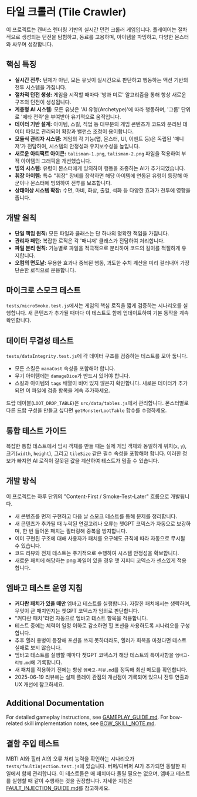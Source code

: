 # 타일 크롤러 (Tile Crawler)

이 프로젝트는 캔버스 렌더링 기반의 실시간 던전 크롤러 게임입니다. 플레이어는 절차적으로 생성되는 던전을 탐험하고, 동료를 고용하며, 아이템을 파밍하고, 다양한 몬스터와 싸우며 성장합니다.

## 핵심 특징

* **실시간 전투:** 턴제가 아닌, 모든 유닛이 실시간으로 판단하고 행동하는 액션 기반의 전투 시스템을 가집니다.
* **절차적 던전 생성:** 게임을 시작할 때마다 '방과 미로' 알고리즘을 통해 항상 새로운 구조의 던전이 생성됩니다.
* **계층형 AI 시스템:** 모든 유닛은 'AI 유형(Archetype)'에 따라 행동하며, '그룹' 단위로 '메타 전략'을 부여받아 유기적으로 움직입니다.
* **데이터 기반 설계:** 아이템, 스킬, 직업 등 대부분의 게임 콘텐츠가 코드와 분리된 데이터 파일로 관리되어 확장과 밸런스 조정이 용이합니다.
* **모듈식 관리자 시스템:** 게임의 각 기능(맵, 몬스터, UI, 이벤트 등)은 독립된 '매니저'가 전담하여, 시스템의 안정성과 유지보수성을 높입니다.
* **새로운 아티팩트 아이콘:** `talisman-1.png`, `talisman-2.png` 파일을 적용하여 부적 아이템의 그래픽을 개선했습니다.
* **빙의 시스템:** 유령이 몬스터에게 빙의하여 행동을 조종하는 AI가 추가되었습니다.
* **휘장 아이템:** 특수 "휘장" 장비를 장착하면 해당 아이템에 연동된 유령이 등장해 아군이나 몬스터에 빙의하여 전투를 보조합니다.
* **상태이상 시스템 확장:** 수면, 마비, 화상, 출혈, 석화 등 다양한 효과가 전투에 영향을 줍니다.

## 개발 원칙

* **단일 책임 원칙:** 모든 파일과 클래스는 단 하나의 명확한 책임을 가집니다.
* **관리자 패턴:** 복잡한 로직은 각 '매니저' 클래스가 전담하여 처리합니다.
* **파일 분리 원칙:** 기능별로 파일을 적극적으로 분리하여 코드의 길이를 적절하게 유지합니다.
* **오컴의 면도날:** 무용한 효과나 중복된 행동, 과도한 수치 계산을 미리 걸러내어 가장 단순한 로직으로 운용합니다.

## 마이크로 스모크 테스트
`tests/microSmoke.test.js`에서는 게임의 핵심 로직을 짧게 검증하는 시나리오를 실행합니다. 새 콘텐츠가 추가될 때마다 이 테스트도 함께 업데이트하여 기본 동작을 계속 확인합니다.

## 데이터 무결성 테스트
`tests/dataIntegrity.test.js`에 각 데이터 구조를 검증하는 테스트를 모아 둡니다.
- 모든 스킬은 `manaCost` 속성을 포함해야 합니다.
- 무기 아이템에는 `damageDice`가 반드시 있어야 합니다.
- 스킬과 아이템의 `tags` 배열이 비어 있지 않은지 확인합니다.
새로운 데이터가 추가되면 이 파일에 검증 항목을 계속 추가하세요.

드랍 테이블(`LOOT_DROP_TABLE`)은 `src/data/tables.js`에서 관리합니다. 몬스터별로
다른 드랍 구성을 만들고 싶다면 `getMonsterLootTable` 함수를 수정하세요.

## 통합 테스트 가이드
복잡한 통합 테스트에서 임시 객체를 만들 때는 실제 게임 객체와 동일하게 위치(`x`, `y`), 크기(`width`, `height`), 그리고 `tileSize` 같은 필수 속성을 포함해야 합니다. 이러한 정보가 빠지면 AI 로직이 잘못된 값을 계산하여 테스트가 멈출 수 있습니다.

## 개발 방식
이 프로젝트는 하루 단위의 "Content-First / Smoke-Test-Later" 흐름으로 개발됩니다.

* 새 콘텐츠를 먼저 구현하고 다음 날 스모크 테스트를 통해 문제를 정리합니다.
* 새 콘텐츠가 추가될 때 누락된 연결고리나 오류는 챗GPT 코덱스가 자동으로 보강하며, 한 번 들어온 패치는 필터링해 중복을 방지합니다.
* 이미 구현된 구조에 대해 사용자가 패치를 요구해도 규칙에 따라 자동으로 무시될 수 있습니다.
* 코드 리뷰와 전체 테스트는 주기적으로 수행하여 시스템 안정성을 확보합니다.
* 새로운 패치에 해당하는 png 파일이 있을 경우 챗 지피티 코덱스가 센스있게 적용합니다.

## 엠바고 테스트 운영 지침

* **커다란 패치가 있을 때만** 엠바고 테스트를 실행합니다. 자잘한 패치에서는 생략하며, 무엇이 큰 패치인지는 챗GPT 코덱스가 임의로 판단합니다.
* "커다란 패치"라면 자동으로 엠바고 테스트 항목을 적용합니다.
* 테스트 중에는 체력이 일정 이하로 감소하면 힐 포션을 사용하도록 시나리오를 구성합니다.
* 추후 힐러 용병이 등장해 포션을 쓰지 못하더라도, 힐러가 회복을 마쳤다면 테스트 실패로 보지 않습니다.
* 엠바고 테스트를 실행할 때마다 챗GPT 코덱스가 해당 테스트의 특이사항을 `엠바고-리뷰.md`에 기록합니다.
* 새 패치를 적용하기 전에는 항상 `엠바고-리뷰.md`를 정독해 최신 메모를 확인합니다.
* 2025-06-19 리뷰에는 실제 플레이 관점의 개선점이 기록되어 있으니 전투 연출과 UX 개선에 참고하세요.


## Additional Documentation

For detailed gameplay instructions, see [GAMEPLAY_GUIDE.md](GAMEPLAY_GUIDE.md).
For bow-related skill implementation notes, see [BOW_SKILL_NOTE.md](BOW_SKILL_NOTE.md).


## 결함 주입 테스트
MBTI AI와 힐러 AI의 오류 처리 능력을 확인하는 시나리오가 `tests/faultInjection.test.js`에 있습니다. 버퍼/디버퍼 AI가 추가되면 동일한 파일에서 함께 관리합니다.
이 테스트들은 매 패치마다 돌릴 필요는 없으며, 엠바고 테스트를 실행할 때 같이 수행하는 것을 권장합니다.
자세한 지침은 [FAULT_INJECTION_GUIDE.md](FAULT_INJECTION_GUIDE.md)를 참고하세요.

